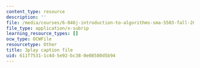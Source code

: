 ```yaml
---
content_type: resource
description: ''
file: /media/courses/6-046j-introduction-to-algorithms-sma-5503-fall-2005/611f75311c4d5e92bc380e08580d5b94_qh5lSHCBiRs.vtt
file_type: application/x-subrip
learning_resource_types: []
ocw_type: OCWFile
resourcetype: Other
title: 3play caption file
uid: 611f7531-1c4d-5e92-bc38-0e08580d5b94
---
```

